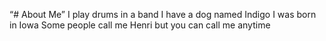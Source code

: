 “# About Me”
I play drums in a band
I have a dog named Indigo
I was born in Iowa
Some people call me Henri but you can call me anytime
